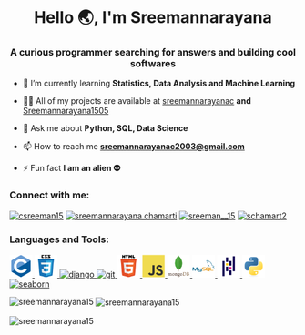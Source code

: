 <h1 align="center">Hello 🌏, I'm Sreemannarayana</h1>
<h3 align="center">A curious programmer searching for answers and building cool softwares</h3>

- 🌱 I’m currently learning **Statistics, Data Analysis and Machine Learning**

- 👨‍💻 All of my projects are available at [sreemannarayanac](https://github.com/sreemannarayanac?tab=repositories) **and** [Sreemannarayana1505](https://github.com/Sreemannarayana1505?tab=repositories) 

- 💬 Ask me about **Python, SQL, Data Science**

- 📫 How to reach me **sreemannarayanac2003@gmail.com**

- ⚡ Fun fact **I am an alien 👽**

<h3 align="left">Connect with me:</h3>
<p align="left">
<a href="https://twitter.com/csreeman15" target="blank"><img align="center" src="https://raw.githubusercontent.com/rahuldkjain/github-profile-readme-generator/master/src/images/icons/Social/twitter.svg" alt="csreeman15" height="30" width="40" /></a>
<a href="https://linkedin.com/in/sreemannarayana chamarti" target="blank"><img align="center" src="https://raw.githubusercontent.com/rahuldkjain/github-profile-readme-generator/master/src/images/icons/Social/linked-in-alt.svg" alt="sreemannarayana chamarti" height="30" width="40" /></a>
<a href="https://instagram.com/sreeman__15" target="blank"><img align="center" src="https://raw.githubusercontent.com/rahuldkjain/github-profile-readme-generator/master/src/images/icons/Social/instagram.svg" alt="sreeman__15" height="30" width="40" /></a>
<a href="https://www.hackerrank.com/schamart2" target="blank"><img align="center" src="https://raw.githubusercontent.com/rahuldkjain/github-profile-readme-generator/master/src/images/icons/Social/hackerrank.svg" alt="schamart2" height="30" width="40" /></a>
</p>

<h3 align="left">Languages and Tools:</h3>
<p align="left"> <a href="https://www.cprogramming.com/" target="_blank" rel="noreferrer"> <img src="https://raw.githubusercontent.com/devicons/devicon/master/icons/c/c-original.svg" alt="c" width="40" height="40"/> </a> <a href="https://www.w3schools.com/css/" target="_blank" rel="noreferrer"> <img src="https://raw.githubusercontent.com/devicons/devicon/master/icons/css3/css3-original-wordmark.svg" alt="css3" width="40" height="40"/> </a> <a href="https://www.djangoproject.com/" target="_blank" rel="noreferrer"> <img src="https://cdn.worldvectorlogo.com/logos/django.svg" alt="django" width="40" height="40"/> </a> <a href="https://git-scm.com/" target="_blank" rel="noreferrer"> <img src="https://www.vectorlogo.zone/logos/git-scm/git-scm-icon.svg" alt="git" width="40" height="40"/> </a> <a href="https://www.w3.org/html/" target="_blank" rel="noreferrer"> <img src="https://raw.githubusercontent.com/devicons/devicon/master/icons/html5/html5-original-wordmark.svg" alt="html5" width="40" height="40"/> </a> <a href="https://developer.mozilla.org/en-US/docs/Web/JavaScript" target="_blank" rel="noreferrer"> <img src="https://raw.githubusercontent.com/devicons/devicon/master/icons/javascript/javascript-original.svg" alt="javascript" width="40" height="40"/> </a> <a href="https://www.mongodb.com/" target="_blank" rel="noreferrer"> <img src="https://raw.githubusercontent.com/devicons/devicon/master/icons/mongodb/mongodb-original-wordmark.svg" alt="mongodb" width="40" height="40"/> </a> <a href="https://www.mysql.com/" target="_blank" rel="noreferrer"> <img src="https://raw.githubusercontent.com/devicons/devicon/master/icons/mysql/mysql-original-wordmark.svg" alt="mysql" width="40" height="40"/> </a> <a href="https://pandas.pydata.org/" target="_blank" rel="noreferrer"> <img src="https://raw.githubusercontent.com/devicons/devicon/2ae2a900d2f041da66e950e4d48052658d850630/icons/pandas/pandas-original.svg" alt="pandas" width="40" height="40"/> </a> <a href="https://www.python.org" target="_blank" rel="noreferrer"> <img src="https://raw.githubusercontent.com/devicons/devicon/master/icons/python/python-original.svg" alt="python" width="40" height="40"/> </a> <a href="https://seaborn.pydata.org/" target="_blank" rel="noreferrer"> <img src="https://seaborn.pydata.org/_images/logo-mark-lightbg.svg" alt="seaborn" width="40" height="40"/> </a> </p>

<p><img align="left" src="https://github-readme-stats.vercel.app/api/top-langs?username=sreemannarayanac&show_icons=true&locale=en&layout=compact" alt="sreemannarayana15" /></p>

<p>&nbsp;<img align="center" src="https://github-readme-stats.vercel.app/api?username=sreemannarayanac&show_icons=true&locale=en" alt="sreemannarayana15" /></p>

<p><img align="center" src="https://github-readme-streak-stats.herokuapp.com/?user=sreemannarayanac&" alt="sreemannarayana15" /></p>
